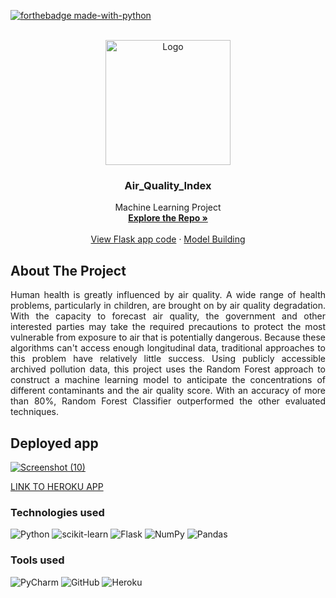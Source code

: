 <div id="top"></div>

[![forthebadge made-with-python](http://ForTheBadge.com/images/badges/made-with-python.svg)](https://www.python.org/)
<!-- PROJECT LOGO -->
<br />
<div align="center">
  <a href="https://github.com/Sanjay9783">
    <img src="https://user-images.githubusercontent.com/109721928/183287320-bc6646d0-9e27-49a4-a805-fcf6903cf698.png" alt="Logo" width="200" height="200"/> 
  </a>
  
  <h3 align="center">Air_Quality_Index</h3>

  <p align="center">
    Machine Learning Project
    <br />
    <a href="https://github.com/Sanjay9783/AQI"><strong>Explore the Repo »</strong></a>
    <br />
    <br />
    <a href="https://github.com/Sanjay9783/AQI/blob/main/app.py">View Flask app code</a>
    ·
    <a href="https://github.com/Sanjay9783/AQI/blob/main/Model_Building.ipynb"> Model Building</a>
  </p>
</div>

<!-- ABOUT THE PROJECT -->
## About The Project
<p align="justify">
Human health is greatly influenced by air quality. A wide range of health problems, particularly in children, are brought on by air quality degradation. With the capacity to forecast air quality, the government and other interested parties may take the required precautions to protect the most vulnerable from exposure to air that is potentially dangerous. Because these algorithms can't access enough longitudinal data, traditional approaches to this problem have relatively little success. Using publicly accessible archived pollution data, this project uses the Random Forest approach to construct a machine learning model to anticipate the concentrations of different contaminants and the air quality score. With an accuracy of more than 80%, Random Forest Classifier outperformed the other evaluated techniques.
</p>

## Deployed app
[![Screenshot (10)](https://user-images.githubusercontent.com/109721928/183288118-e26c4a3d-8c88-4fcb-9a4e-8f0ee9fb9a1b.png)
](https://ml-airqi.herokuapp.com/)

[LINK TO HEROKU APP](https://ml-airqi.herokuapp.com/)


### **Technologies used**
![Python](https://img.shields.io/badge/python-3670A0?style=for-the-badge&logo=python&logoColor=ffdd54)
![scikit-learn](https://img.shields.io/badge/scikit--learn-%23F7931E.svg?style=for-the-badge&logo=scikit-learn&logoColor=white)
![Flask](https://img.shields.io/badge/flask-%23000.svg?style=for-the-badge&logo=flask&logoColor=white)
![NumPy](https://img.shields.io/badge/numpy-%23013243.svg?style=for-the-badge&logo=numpy&logoColor=white)
![Pandas](https://img.shields.io/badge/pandas-%23150458.svg?style=for-the-badge&logo=pandas&logoColor=white)

### **Tools used**
![PyCharm](https://img.shields.io/badge/pycharm-143?style=for-the-badge&logo=pycharm&logoColor=black&color=black&labelColor=green)
![GitHub](https://img.shields.io/badge/github-%23121011.svg?style=for-the-badge&logo=github&logoColor=white)
![Heroku](https://img.shields.io/badge/heroku-%23430098.svg?style=for-the-badge&logo=heroku&logoColor=white)
